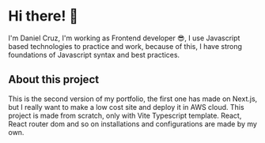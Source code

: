 # Hi there! 👋

I'm Daniel Cruz, I'm working as Frontend developer 😎, I use Javascript based technologies to practice and work, because
of this, I have
strong foundations of Javascript syntax and best practices.

## About this project

This is the second version of my portfolio, the first one has made on Next.js, but I really want to make a low cost site
and deploy it in AWS cloud. This project is made from scratch, only with Vite Typescript template. React, React router
dom and so on installations and configurations are made by my own.
